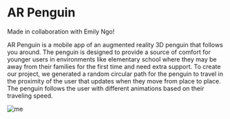 # AR Penguin
 
Made in collaboration with Emily Ngo!

AR Penguin is a mobile app of an augmented reality 3D penguin that follows you around. The penguin is designed to provide a source of comfort for younger users in environments like elementary school where they may be away from their families for the first time and need extra support. To create our project, we generated a random circular path for the penguin to travel in the proximity of the user that updates when they move from place to place. The penguin follows the user with different animations based on their traveling speed.

![me](https://github.com/laurenku/laurenku/AR_Penguin/master/ARPenguin2.gif)
